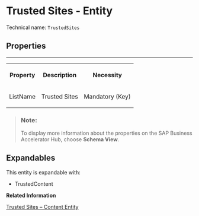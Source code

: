 <!-- loio0dbb5b3b3cf145f4b5711c1261ce7183 -->

# Trusted Sites - Entity





Technical name: `TrustedSites` 



<a name="loio0dbb5b3b3cf145f4b5711c1261ce7183__TrustedSites"/>

## Properties

****


<table>
<tr>
<th valign="top">

Property

</th>
<th valign="top">

Description

</th>
<th valign="top">

Necessity

</th>
</tr>
<tr>
<td valign="top">

ListName

</td>
<td valign="top">

Trusted Sites

</td>
<td valign="top">

Mandatory \(Key\)

</td>
</tr>
</table>



> ### Note:  
> To display more information about the properties on the SAP Business Accelerator Hub, choose **Schema View**.



<a name="loio0dbb5b3b3cf145f4b5711c1261ce7183__section_rkr_gzq_gyb"/>

## Expandables

This entity is expandable with:

-   TrustedContent


**Related Information**  


[Trusted Sites – Content Entity](trusted-sites-content-entity-2fdc7f3.md)

